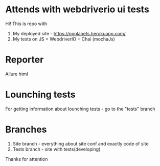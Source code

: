 # Attends with webdriverio ui tests
Hi! This is repo with 
1. My deployed site  - https://npplanets.herokuapp.com/
2. My tests on JS + WebdriverIO + Chai (mochaJs)

# Reporter 
Allure html


# Lounching tests 
For getting information about lounching tests - go to the "tests" branch

# Branches
1. Site branch - everything about site conf and exactly code of site 
2. Tests branch - site with tests(developing)

Thanks for attention 
